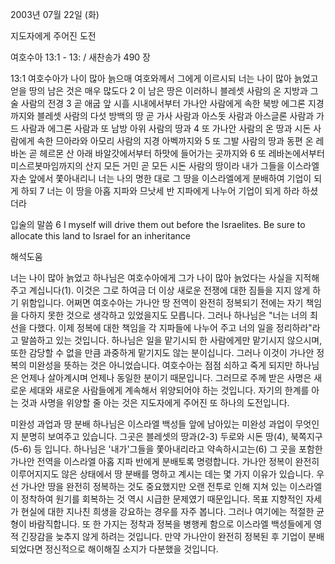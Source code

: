 2003년 07월 22일 (화)

지도자에게 주어진 도전



여호수아 13:1 - 13: / 새찬송가 490 장


13:1 여호수아가 나이 많아 늙으매 여호와께서 그에게 이르시되 너는 나이 많아 늙었고 얻을 땅의 남은 것은 매우 많도다
2 이 남은 땅은 이러하니 블레셋 사람의 온 지방과 그술 사람의 전경
3 곧 애굽 앞 시흘 시내에서부터 가나안 사람에게 속한 북방 에그론 지경까지와 블레셋 사람의 다섯 방백의 땅 곧 가사 사람과 아스돗 사람과 아스글론 사람과 가드 사람과 에그론 사람과 또 남방 아위 사람의 땅과
4 또 가나안 사람의 온 땅과 시돈 사람에게 속한 므아라와 아모리 사람의 지경 아벡까지와
5 또 그발 사람의 땅과 동편 온 레바논 곧 헤르몬 산 아래 바알갓에서부터 하맛에 들어가는 곳까지와
6 또 레바논에서부터 미스르봇마임까지의 산지 모든 거민 곧 모든 시돈 사람의 땅이라 내가 그들을 이스라엘 자손 앞에서 쫓아내리니 너는 나의 명한 대로 그 땅을 이스라엘에게 분배하여 기업이 되게 하되
7 너는 이 땅을 아홉 지파와 므낫세 반 지파에게 나누어 기업이 되게 하라 하셨더라

입술의 말씀
6 I myself will drive them out before the Israelites.  Be sure to allocate this land to Israel for an inheritance

해석도움





너는 나이 많아 늙었고
하나님은 여호수아에게 그가 나이 많아 늙었다는 사실을 지적해 주고 계십니다(1).  이것은 그로 하여금 더 이상 새로운 전쟁에 대한 짐들을 지지 않게 하기 위함입니다.  어쩌면 여호수아는 가나안 땅 전역이 완전히 정복되기 전에는 자기 책임을 다하지 못한 것으로 생각하고 있었을지도 모릅니다.  그러나 하나님은 "너는 너의 최선을 다했다.  이제 정복에 대한 책임을 각 지파들에 나누어 주고 너의 일을 정리하라"라고 말씀하고 있는 것입니다.  하나님은 일을 맡기시되 한 사람에게만 맡기시지 않으시며, 또한 감당할 수 없을 만큼 과중하게 맡기지도 않는 분이십니다.  그러나 이것이 가나안 정복의 미완성을 뜻하는 것은 아니었습니다.  여호수아는 점점 쇠하고 죽게 되지만 하나님은 언제나 살아계시며 언제나 동일한 분이기 때문입니다.  그러므로 주께 받은 사명은 새로운 세대와 새로운 사람들에게 계속해서 위양되어야 하는 것입니다.  자기의 한계를 아는 것과 사명을 위양할 줄 아는 것은 지도자에게 주어진 또 하나의 도전입니다.

미완성 과업과 땅 분배
하나님은 이스라엘 백성들 앞에 남아있는 미완성 과업이 무엇인지 분명히 보여주고 있습니다.  그곳은 블레셋의 땅과(2-3) 두로와 시돈 땅(4), 북쪽지구(5-6) 등 입니다.  하나님은 '내가'그들을 쫓아내리라고 약속하시고는(6) 그 곳을 포함한 가나안 전역을 이스라엘 아홉 지파 반에게 분배토록 명령합니다.  가나안 정복이 완전히 이루어지지도 않은 상태에서 땅 분배를 명하고 계시는 데는 몇 가지 이유가 있습니다.  우선 가나안 땅을 완전히 정복하는 것도 중요했지만 오랜 전투로 인해 지쳐 있는 이스라엘이 정착하여 원기를 회복하는 것 역시 시급한 문제였기 때문입니다.  목표 지향적인 자세가 현실에 대한 지나친 희생을 강요하는 경우를 자주 봅니다.  그러나 여기에는 적절한 균형이 바람직합니다.  또 한 가지는 정착과 정복을 병행케 함으로 이스라엘 백성들에게 영적 긴장감을 늦추지 않게 하려는 것입니다.  만약 가나안이 완전히 정복된 후 기업이 분배되었다면 정신적으로 해이해질 소지가 다분했을 것입니다.